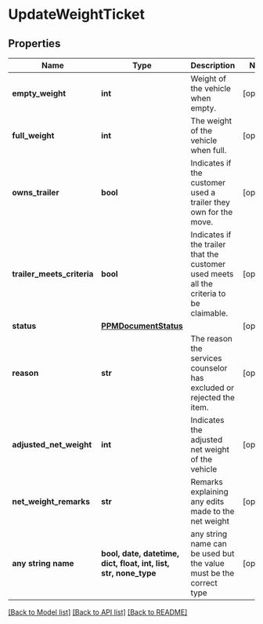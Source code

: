 # UpdateWeightTicket


## Properties
Name | Type | Description | Notes
------------ | ------------- | ------------- | -------------
**empty_weight** | **int** | Weight of the vehicle when empty. | [optional] 
**full_weight** | **int** | The weight of the vehicle when full. | [optional] 
**owns_trailer** | **bool** | Indicates if the customer used a trailer they own for the move. | [optional] 
**trailer_meets_criteria** | **bool** | Indicates if the trailer that the customer used meets all the criteria to be claimable. | [optional] 
**status** | [**PPMDocumentStatus**](PPMDocumentStatus.md) |  | [optional] 
**reason** | **str** | The reason the services counselor has excluded or rejected the item. | [optional] 
**adjusted_net_weight** | **int** | Indicates the adjusted net weight of the vehicle | [optional] 
**net_weight_remarks** | **str** | Remarks explaining any edits made to the net weight | [optional] 
**any string name** | **bool, date, datetime, dict, float, int, list, str, none_type** | any string name can be used but the value must be the correct type | [optional]

[[Back to Model list]](../README.md#documentation-for-models) [[Back to API list]](../README.md#documentation-for-api-endpoints) [[Back to README]](../README.md)


